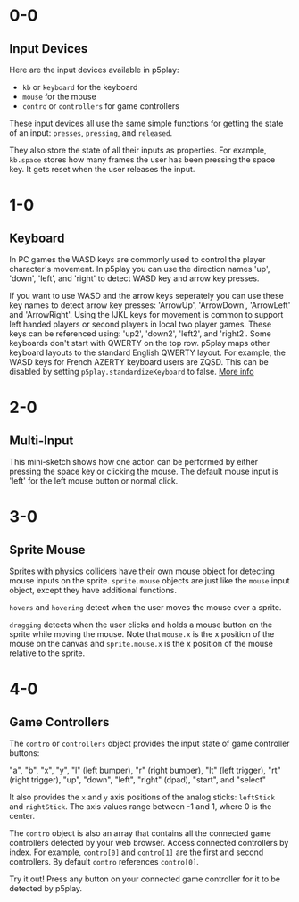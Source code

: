 # 0-0

## Input Devices

Here are the input devices available in p5play:

- `kb` or `keyboard` for the keyboard
- `mouse` for the mouse
- `contro` or `controllers` for game controllers

These input devices all use the same simple functions for getting the state of an input: `presses`, `pressing`, and `released`.

They also store the state of all their inputs as properties. For example, `kb.space` stores how many frames the user has been pressing the space key. It gets reset when the user releases the input.

# 1-0

## Keyboard

In PC games the WASD keys are commonly used to control the player character's movement. In p5play you can use the direction names 'up', 'down', 'left', and 'right' to detect WASD key and arrow key presses.

If you want to use WASD and the arrow keys seperately you can use these key names to detect arrow key presses: 'ArrowUp', 'ArrowDown', 'ArrowLeft' and 'ArrowRight'.
Using the IJKL keys for movement is common to support left handed players or second players in local two player games. These keys can be referenced using: 'up2', 'down2', 'left2', and 'right2'.
Some keyboards don't start with QWERTY on the top row. p5play maps other keyboard layouts to the standard English QWERTY layout. For example, the WASD keys for French AZERTY keyboard users are ZQSD. This can be disabled by setting `p5play.standardizeKeyboard` to false. [More info](https://developer.mozilla.org/en-US/docs/Web/API/KeyboardEvent/code)

# 2-0

## Multi-Input

This mini-sketch shows how one action can be performed by either pressing the space key or clicking the mouse. The default mouse input is 'left' for the left mouse button or normal click.

# 3-0

## Sprite Mouse

Sprites with physics colliders have their own mouse object for detecting mouse inputs on the sprite.
`sprite.mouse` objects are just like the `mouse` input object, except they have additional functions.

`hovers` and `hovering` detect when the user moves the mouse over a sprite.

`dragging` detects when the user clicks and holds a mouse button on the sprite while moving the mouse.
Note that `mouse.x` is the x position of the mouse on the canvas and `sprite.mouse.x` is the x position of the mouse relative to the sprite.

# 4-0

## Game Controllers

The `contro` or `controllers` object provides the input state of game controller buttons:

"a", "b", "x", "y", "l" (left bumper), "r" (right bumper), "lt" (left trigger), "rt" (right trigger), "up", "down", "left", "right" (dpad), "start", and "select"

It also provides the `x` and `y` axis positions of the analog sticks: `leftStick` and `rightStick`. The axis values range between -1 and 1, where 0 is the center.

The `contro` object is also an array that contains all the connected game controllers detected by your web browser. Access connected controllers by index. For example, `contro[0]` and `contro[1]` are the first and second controllers. By default `contro` references `contro[0]`.

Try it out! Press any button on your connected game controller for it to be detected by p5play.

